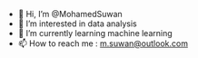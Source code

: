 - 👋 Hi, I’m @MohamedSuwan
- 👀 I’m interested in data analysis
- 🌱 I’m currently learning machine learning
- 📫 How to reach me : m.suwan@outlook.com

<!---
MohamedSuwan/MohamedSuwan is a ✨ special ✨ repository because its `README.md` (this file) appears on your GitHub profile.
You can click the Preview link to take a look at your changes.
--->

